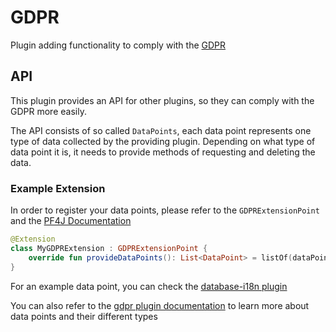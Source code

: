 # GDPR

Plugin adding functionality to comply with the [GDPR](https://gdpr.eu/)

## API

This plugin provides an API for other plugins, so they can comply with the GDPR more easily.

The API consists of so called `DataPoints`, each data point represents one type of data collected by the providing
plugin. Depending on what type of data point it is, it needs to provide methods of requesting and deleting the data.

### Example Extension

In order to register your data points, please refer to the `GDPRExtensionPoint` and
the [PF4J Documentation](https://pf4j.org/doc/extensions.html)

```kotlin 
@Extension
class MyGDPRExtension : GDPRExtensionPoint {
    override fun provideDataPoints(): List<DataPoint> = listOf(dataPoint1, dataPoint2, dataPoint3)
}
```

For an example data point, you can check
the [database-i18n plugin](https://github.com/DRSchlaubi/mikmusic/blob/3dc82da7ef5dca15c6e75268cae2935cad52f3f7/core/database-i18n/src/main/kotlin/dev/schlaubi/mikbot/core/i18n/database/gdpr/GDPR.kt#L17-L26)

You can also refer to the [gdpr plugin documentation](https://mikbot.schlau.bi/core/gdpr) to learn more about data points and their different types
